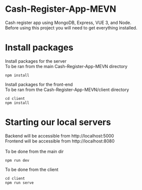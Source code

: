 # Cash-Register-App-MEVN
Cash register app using MongoDB, Express, VUE 3, and Node. \
Before using this project you will need to get everything installed.

# Install packages
Install packages for the server \
To be ran from the main Cash-Register-App-MEVN directory
```
npm install
```

Install packages for the front-end \
To be ran from the Cash-Register-App-MEVN/client directory
```
cd client
npm install
```

# Starting our local servers
Backend will be accessible from http://localhost:5000 \
Frontend will be accessible from http://localhost:8080 \
\
To be done from the main dir
```
npm run dev
```

To be done from the client
```
cd client
npm run serve
```
